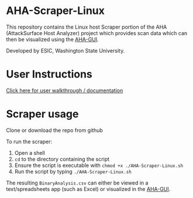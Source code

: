 # AHA-Scraper-Linux
This repository contains the Linux host Scraper portion of the AHA (AttackSurface Host Analyzer) project which provides scan data which can then be visualized using the [AHA-GUI](https://github.com/aha-project/AHA-GUI).

Developed by ESIC, Washington State University.

# User Instructions
[Click here for user walkthrough / documentation](https://aha-project.github.io/)

# Scraper usage
Clone or download the repo from github

To run the scraper:
1. Open a shell
1. `cd` to the directory containing the script
1. Ensure the script is executable with `chmod +x ./AHA-Scraper-Linux.sh`
1. Run the script by typing `./AHA-Scraper-Linux.sh`

The resulting `BinaryAnalysis.csv` can either be viewed in a text/spreadsheets app (such as Excel) or visualized in the [AHA-GUI](https://github.com/aha-project/AHA-GUI).
